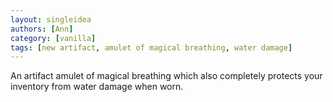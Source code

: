 ```yaml
---
layout: singleidea
authors: [Ann]
category: [vanilla]
tags: [new artifact, amulet of magical breathing, water damage]
---
```

An artifact amulet of magical breathing which also completely protects your
inventory from water damage when worn.
